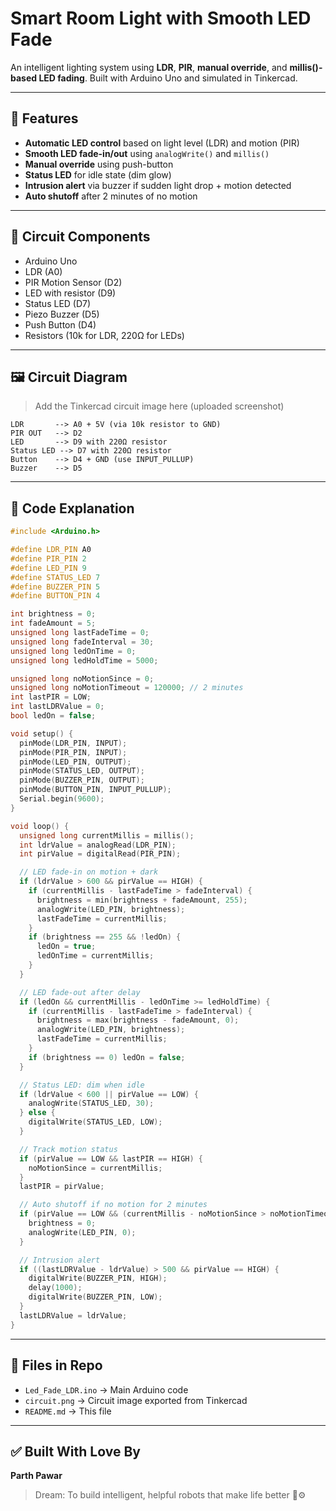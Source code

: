 # Smart Room Light with Smooth LED Fade

An intelligent lighting system using **LDR**, **PIR**, **manual override**, and **millis()-based LED fading**. Built with Arduino Uno and simulated in Tinkercad.

---

## 🔧 Features

* **Automatic LED control** based on light level (LDR) and motion (PIR)
* **Smooth LED fade-in/out** using `analogWrite()` and `millis()`
* **Manual override** using push-button
* **Status LED** for idle state (dim glow)
* **Intrusion alert** via buzzer if sudden light drop + motion detected
* **Auto shutoff** after 2 minutes of no motion

---

## 🔌 Circuit Components

* Arduino Uno
* LDR (A0)
* PIR Motion Sensor (D2)
* LED with resistor (D9)
* Status LED (D7)
* Piezo Buzzer (D5)
* Push Button (D4)
* Resistors (10k for LDR, 220Ω for LEDs)

---

## 🖼️ Circuit Diagram

> Add the Tinkercad circuit image here (uploaded screenshot)

```
LDR       --> A0 + 5V (via 10k resistor to GND)
PIR OUT   --> D2
LED       --> D9 with 220Ω resistor
Status LED --> D7 with 220Ω resistor
Button    --> D4 + GND (use INPUT_PULLUP)
Buzzer    --> D5
```

---

## 📜 Code Explanation

```cpp
#include <Arduino.h>

#define LDR_PIN A0
#define PIR_PIN 2
#define LED_PIN 9
#define STATUS_LED 7
#define BUZZER_PIN 5
#define BUTTON_PIN 4

int brightness = 0;
int fadeAmount = 5;
unsigned long lastFadeTime = 0;
unsigned long fadeInterval = 30;
unsigned long ledOnTime = 0;
unsigned long ledHoldTime = 5000;

unsigned long noMotionSince = 0;
unsigned long noMotionTimeout = 120000; // 2 minutes
int lastPIR = LOW;
int lastLDRValue = 0;
bool ledOn = false;

void setup() {
  pinMode(LDR_PIN, INPUT);
  pinMode(PIR_PIN, INPUT);
  pinMode(LED_PIN, OUTPUT);
  pinMode(STATUS_LED, OUTPUT);
  pinMode(BUZZER_PIN, OUTPUT);
  pinMode(BUTTON_PIN, INPUT_PULLUP);
  Serial.begin(9600);
}

void loop() {
  unsigned long currentMillis = millis();
  int ldrValue = analogRead(LDR_PIN);
  int pirValue = digitalRead(PIR_PIN);

  // LED fade-in on motion + dark
  if (ldrValue > 600 && pirValue == HIGH) {
    if (currentMillis - lastFadeTime > fadeInterval) {
      brightness = min(brightness + fadeAmount, 255);
      analogWrite(LED_PIN, brightness);
      lastFadeTime = currentMillis;
    }
    if (brightness == 255 && !ledOn) {
      ledOn = true;
      ledOnTime = currentMillis;
    }
  }

  // LED fade-out after delay
  if (ledOn && currentMillis - ledOnTime >= ledHoldTime) {
    if (currentMillis - lastFadeTime > fadeInterval) {
      brightness = max(brightness - fadeAmount, 0);
      analogWrite(LED_PIN, brightness);
      lastFadeTime = currentMillis;
    }
    if (brightness == 0) ledOn = false;
  }

  // Status LED: dim when idle
  if (ldrValue < 600 || pirValue == LOW) {
    analogWrite(STATUS_LED, 30);
  } else {
    digitalWrite(STATUS_LED, LOW);
  }

  // Track motion status
  if (pirValue == LOW && lastPIR == HIGH) {
    noMotionSince = currentMillis;
  }
  lastPIR = pirValue;

  // Auto shutoff if no motion for 2 minutes
  if (pirValue == LOW && (currentMillis - noMotionSince > noMotionTimeout)) {
    brightness = 0;
    analogWrite(LED_PIN, 0);
  }

  // Intrusion alert
  if ((lastLDRValue - ldrValue) > 500 && pirValue == HIGH) {
    digitalWrite(BUZZER_PIN, HIGH);
    delay(1000);
    digitalWrite(BUZZER_PIN, LOW);
  }
  lastLDRValue = ldrValue;
}
```

---

## 📂 Files in Repo

* `Led_Fade_LDR.ino` → Main Arduino code
* `circuit.png` → Circuit image exported from Tinkercad
* `README.md` → This file

---

## ✅ Built With Love By

**Parth Pawar**

> Dream: To build intelligent, helpful robots that make life better 🧠⚙️
